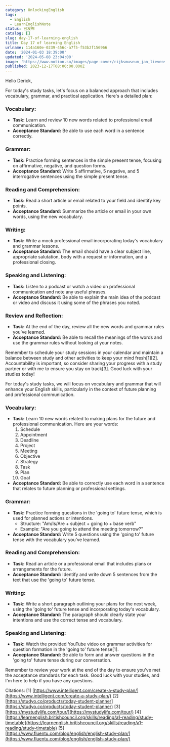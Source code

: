 ```yaml
---
category: UnlockingEnglish
tags:
  - English
  - LearnEnglishNote
status: 已发布
catalog: []
slug: day-17-of-learning-english
title: Day 17 of learning English
urlname: 114a160e-0239-456c-a7f5-f53b2f156966
date: '2024-01-03 18:39:00'
updated: '2024-05-08 23:04:00'
image: 'https://www.notion.so/images/page-cover/rijksmuseum_jan_lievens_1627.jpg'
published: 2023-12-17T08:00:00.000Z
---
```


Hello Derick,


For today's study tasks, let's focus on a balanced approach that includes vocabulary, grammar, and practical application. Here's a detailed plan:


### Vocabulary:

- **Task:** Learn and review 10 new words related to professional email communication.
- **Acceptance Standard:** Be able to use each word in a sentence correctly.

### Grammar:

- **Task:** Practice forming sentences in the simple present tense, focusing on affirmative, negative, and question forms.
- **Acceptance Standard:** Write 5 affirmative, 5 negative, and 5 interrogative sentences using the simple present tense.

### Reading and Comprehension:

- **Task:** Read a short article or email related to your field and identify key points.
- **Acceptance Standard:** Summarize the article or email in your own words, using the new vocabulary.

### Writing:

- **Task:** Write a mock professional email incorporating today's vocabulary and grammar lessons.
- **Acceptance Standard:** The email should have a clear subject line, appropriate salutation, body with a request or information, and a professional closing.

### Speaking and Listening:

- **Task:** Listen to a podcast or watch a video on professional communication and note any useful phrases.
- **Acceptance Standard:** Be able to explain the main idea of the podcast or video and discuss it using some of the phrases you noted.

### Review and Reflection:

- **Task:** At the end of the day, review all the new words and grammar rules you've learned.
- **Acceptance Standard:** Be able to recall the meanings of the words and use the grammar rules without looking at your notes.

Remember to schedule your study sessions in your calendar and maintain a balance between study and other activities to keep your mind fresh[1][2]. Accountability is important, so consider sharing your progress with a study partner or with me to ensure you stay on track[3]. Good luck with your studies today!


For today's study tasks, we will focus on vocabulary and grammar that will enhance your English skills, particularly in the context of future planning and professional communication.


### Vocabulary:

- **Task:** Learn 10 new words related to making plans for the future and professional communication. Here are your words:
    1. Schedule
    2. Appointment
    3. Deadline
    4. Project
    5. Meeting
    6. Objective
    7. Strategy
    8. Task
    9. Plan
    10. Goal
- **Acceptance Standard:** Be able to correctly use each word in a sentence that relates to future planning or professional settings.

### Grammar:

- **Task:** Practice forming questions in the 'going to' future tense, which is used for planned actions or intentions.
    - Structure: "Am/Is/Are + subject + going to + base verb"
    - Example: "Are you going to attend the meeting tomorrow?"
- **Acceptance Standard:** Write 5 questions using the 'going to' future tense with the vocabulary you've learned.

### Reading and Comprehension:

- **Task:** Read an article or a professional email that includes plans or arrangements for the future.
- **Acceptance Standard:** Identify and write down 5 sentences from the text that use the 'going to' future tense.

### Writing:

- **Task:** Write a short paragraph outlining your plans for the next week, using the 'going to' future tense and incorporating today's vocabulary.
- **Acceptance Standard:** The paragraph should clearly state your intentions and use the correct tense and vocabulary.

### Speaking and Listening:

- **Task:** Watch the provided YouTube video on grammar activities for question formation in the 'going to' future tense[1].
- **Acceptance Standard:** Be able to form and answer questions in the 'going to' future tense during our conversation.

Remember to review your work at the end of the day to ensure you've met the acceptance standards for each task. Good luck with your studies, and I'm here to help if you have any questions.


Citations:
[1] [https://www.intelligent.com/create-a-study-plan/](https://www.intelligent.com/create-a-study-plan/)
[2] [https://studyo.co/products/today-student-planner](https://studyo.co/products/today-student-planner)
[3] [https://mystudylife.com/tour/](https://mystudylife.com/tour/)
[4] [https://learnenglish.britishcouncil.org/skills/reading/a1-reading/study-timetable](https://learnenglish.britishcouncil.org/skills/reading/a1-reading/study-timetable)
[5] [https://www.fluentu.com/blog/english/english-study-plan/](https://www.fluentu.com/blog/english/english-study-plan/)

